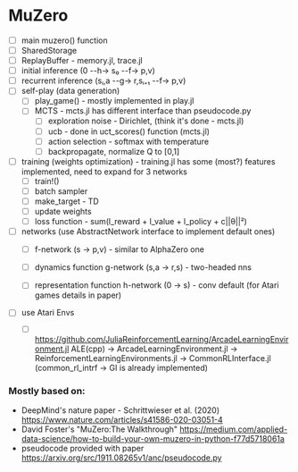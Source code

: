 # MuZero
- [ ] main muzero() function
- [ ] SharedStorage 
- [ ] ReplayBuffer - memory.jl, trace.jl
- [ ] initial inference (0 --h-> s₀ --f-> p,v)
- [ ] recurrent inference (sᵢ,a --g-> r,sᵢ₊₁ --f-> p,v)
- [ ] self-play (data generation)
    - [ ] play_game() - mostly implemented in play.jl
    - [ ] MCTS - mcts.jl has different interface than pseudocode.py
        - [ ] exploration noise - Dirichlet, (think it's done - mcts.jl)
        - [ ] ucb - done in uct_scores() function (mcts.jl)
        - [ ] action selection - softmax with temperature
        - [ ] backpropagate, normalize Q to [0,1]
- [ ] training (weights optimization) - training.jl has some (most?) features implemented, need to expand for 3 networks
    - [ ] train!()
    - [ ] batch sampler 
    - [ ] make_target - TD
    - [ ] update weights
    - [ ] loss function - sum(l_reward + l_value + l_policy + c||θ||²)
- [ ] networks (use AbstractNetwork interface to implement default ones)
    - [ ] f-network (s -> p,v) - similar to AlphaZero one
    - [ ] dynamics function g-network (s,a -> r,s) - two-headed nns
    - [ ] representation function h-network (0 -> s) - conv default (for Atari games details in paper)



- [ ] use Atari Envs
    - [ ] https://github.com/JuliaReinforcementLearning/ArcadeLearningEnvironment.jl
    ALE(cpp) -> ArcadeLearningEnvironment.jl -> ReinforcementLearningEnvironments.jl -> CommonRLInterface.jl
    (common_rl_intrf -> GI is already implemented)


### Mostly based on:
- DeepMind's nature paper - Schrittwieser et al. (2020) 
https://www.nature.com/articles/s41586-020-03051-4
- David Foster's "MuZero:The Walkthrough"
https://medium.com/applied-data-science/how-to-build-your-own-muzero-in-python-f77d5718061a
- pseudocode provided with paper 
https://arxiv.org/src/1911.08265v1/anc/pseudocode.py

